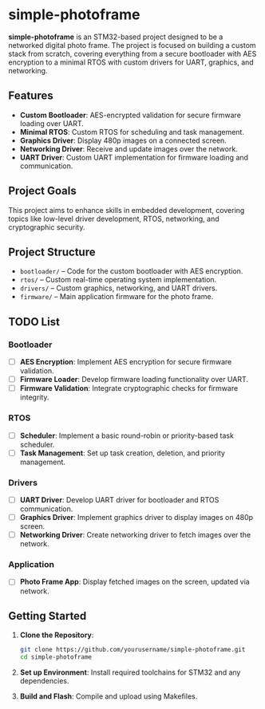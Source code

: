 # simple-photoframe

**simple-photoframe** is an STM32-based project designed to be a networked digital photo frame. The project is focused on building a custom stack from scratch, covering everything from a secure bootloader with AES encryption to a minimal RTOS with custom drivers for UART, graphics, and networking.

## Features

- **Custom Bootloader**: AES-encrypted validation for secure firmware loading over UART.
- **Minimal RTOS**: Custom RTOS for scheduling and task management.
- **Graphics Driver**: Display 480p images on a connected screen.
- **Networking Driver**: Receive and update images over the network.
- **UART Driver**: Custom UART implementation for firmware loading and communication.

## Project Goals

This project aims to enhance skills in embedded development, covering topics like low-level driver development, RTOS, networking, and cryptographic security.

## Project Structure

- `bootloader/` – Code for the custom bootloader with AES encryption.
- `rtos/` – Custom real-time operating system implementation.
- `drivers/` – Custom graphics, networking, and UART drivers.
- `firmware/` – Main application firmware for the photo frame.

## TODO List

### Bootloader
- [ ] **AES Encryption**: Implement AES encryption for secure firmware validation.
- [ ] **Firmware Loader**: Develop firmware loading functionality over UART.
- [ ] **Firmware Validation**: Integrate cryptographic checks for firmware integrity.

### RTOS
- [ ] **Scheduler**: Implement a basic round-robin or priority-based task scheduler.
- [ ] **Task Management**: Set up task creation, deletion, and priority management.

### Drivers
- [ ] **UART Driver**: Develop UART driver for bootloader and RTOS communication.
- [ ] **Graphics Driver**: Implement graphics driver to display images on 480p screen.
- [ ] **Networking Driver**: Create networking driver to fetch images over the network.

### Application
- [ ] **Photo Frame App**: Display fetched images on the screen, updated via network.

## Getting Started

1. **Clone the Repository**:
    ```bash
    git clone https://github.com/yourusername/simple-photoframe.git
    cd simple-photoframe
    ```

2. **Set up Environment**: Install required toolchains for STM32 and any dependencies.

3. **Build and Flash**: Compile and upload using Makefiles.
